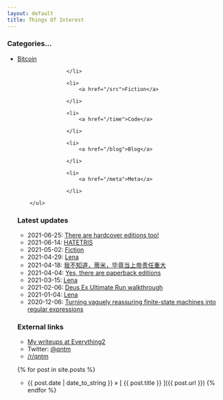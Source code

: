 ```yaml
---
layout: default
title: Things Of Interest
---
```



<h3>Categories...</h3>
		<ul>
			
<li>
						<a href="/fiction">Bitcoin</a>
						
					</li>
				
					<li>
						<a href="/src">Fiction</a>
						
					</li>
				
					<li>
						<a href="/time">Code</a>
						
					</li>
				
					<li>
						<a href="/blog">Blog</a>
						
					</li>
				
					<li>
						<a href="/meta">Meta</a>
						
					</li>
				
		</ul>
	

<h3 id="sec0">Latest updates</h3>
<ul><li>2021-06-25: <a href="/hardcover">There are hardcover editions too!</a></li><li>2021-06-14: <a href="/hatetris">HATETRIS</a></li><li>2021-05-02: <a href="/fiction">Fiction</a></li><li>2021-04-29: <a href="/mmacevedo_fr">Lena</a></li><li>2021-04-18: <a href="/responsibility_cn">我不知道，蒂米，毕竟当上帝责任重大</a></li><li>2021-04-04: <a href="/paperback">Yes, there are paperback editions</a></li><li>2021-03-15: <a href="/mmacevedo_ru">Lena</a></li><li>2021-02-06: <a href="/alginon">Deus Ex Ultimate Run walkthrough</a></li><li>2021-01-04: <a href="/mmacevedo">Lena</a></li><li>2020-12-06: <a href="/plants">Turning vaguely reassuring finite-state machines into regular expressions</a></li></ul>

<h3 id="sec1">External links</h3>
<ul>
<li><a href="http://everything2.com/node/1223826?usersearch=sam512&amp;orderby=node.createtime%20DESC&amp;filterhidden=0">My writeups at Everything2</a></li>
<li>Twitter: <a href="https://twitter.com/qntm">@qntm</a></li>
<li><a href="http://www.reddit.com/r/qntm">/r/qntm</a></li>
</ul>				

{% for post in site.posts %}
  * {{ post.date | date_to_string }} &raquo; [ {{ post.title }} ]({{ post.url }})
{% endfor %}
